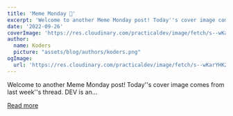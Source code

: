 ```yaml
---
title: 'Meme Monday 🚨'
excerpt: 'Welcome to another Meme Monday post! Today''s cover image comes from last week''s thread.  DEV is an...'
date: '2022-09-26'
coverImage: 'https://res.cloudinary.com/practicaldev/image/fetch/s--wKarYHK2--/c_imagga_scale,f_auto,fl_progressive,h_420,q_auto,w_1000/https://dev-to-uploads.s3.amazonaws.com/uploads/articles/ntwj50yu3bposb2fgl47.png'
author:
  name: Koders
  picture: "assets/blog/authors/koders.png"
ogImage:
  url: 'https://res.cloudinary.com/practicaldev/image/fetch/s--wKarYHK2--/c_imagga_scale,f_auto,fl_progressive,h_420,q_auto,w_1000/https://dev-to-uploads.s3.amazonaws.com/uploads/articles/ntwj50yu3bposb2fgl47.png'
---
```


Welcome to another Meme Monday post! Today''s cover image comes from last week''s thread.  DEV is an...

[Read more](https://dev.to/ben/meme-monday-3jjm)
